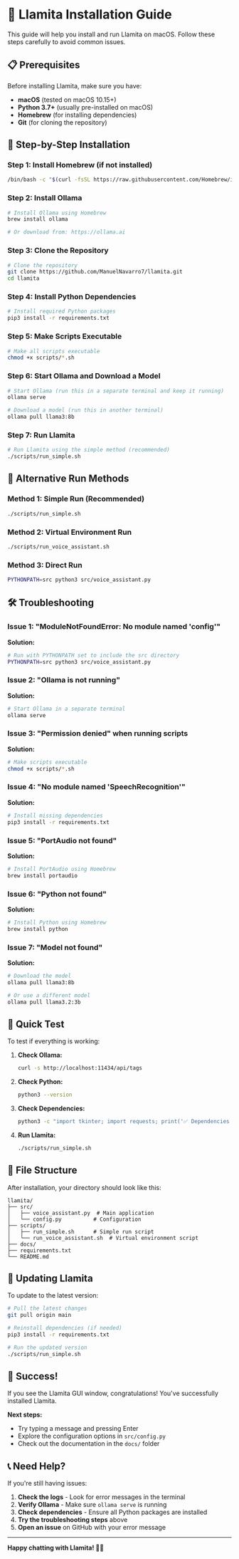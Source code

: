 # 🦙 Llamita Installation Guide

This guide will help you install and run Llamita on macOS. Follow these steps carefully to avoid common issues.

## 📋 Prerequisites

Before installing Llamita, make sure you have:

- **macOS** (tested on macOS 10.15+)
- **Python 3.7+** (usually pre-installed on macOS)
- **Homebrew** (for installing dependencies)
- **Git** (for cloning the repository)

## 🚀 Step-by-Step Installation

### Step 1: Install Homebrew (if not installed)
```bash
/bin/bash -c "$(curl -fsSL https://raw.githubusercontent.com/Homebrew/install/HEAD/install.sh)"
```

### Step 2: Install Ollama
```bash
# Install Ollama using Homebrew
brew install ollama

# Or download from: https://ollama.ai
```

### Step 3: Clone the Repository
```bash
# Clone the repository
git clone https://github.com/ManuelNavarro7/llamita.git
cd llamita
```

### Step 4: Install Python Dependencies
```bash
# Install required Python packages
pip3 install -r requirements.txt
```

### Step 5: Make Scripts Executable
```bash
# Make all scripts executable
chmod +x scripts/*.sh
```

### Step 6: Start Ollama and Download a Model
```bash
# Start Ollama (run this in a separate terminal and keep it running)
ollama serve

# Download a model (run this in another terminal)
ollama pull llama3:8b
```

### Step 7: Run Llamita
```bash
# Run Llamita using the simple method (recommended)
./scripts/run_simple.sh
```

## 🔧 Alternative Run Methods

### Method 1: Simple Run (Recommended)
```bash
./scripts/run_simple.sh
```

### Method 2: Virtual Environment Run
```bash
./scripts/run_voice_assistant.sh
```

### Method 3: Direct Run
```bash
PYTHONPATH=src python3 src/voice_assistant.py
```

## 🛠️ Troubleshooting

### Issue 1: "ModuleNotFoundError: No module named 'config'"
**Solution:**
```bash
# Run with PYTHONPATH set to include the src directory
PYTHONPATH=src python3 src/voice_assistant.py
```

### Issue 2: "Ollama is not running"
**Solution:**
```bash
# Start Ollama in a separate terminal
ollama serve
```

### Issue 3: "Permission denied" when running scripts
**Solution:**
```bash
# Make scripts executable
chmod +x scripts/*.sh
```

### Issue 4: "No module named 'SpeechRecognition'"
**Solution:**
```bash
# Install missing dependencies
pip3 install -r requirements.txt
```

### Issue 5: "PortAudio not found"
**Solution:**
```bash
# Install PortAudio using Homebrew
brew install portaudio
```

### Issue 6: "Python not found"
**Solution:**
```bash
# Install Python using Homebrew
brew install python
```

### Issue 7: "Model not found"
**Solution:**
```bash
# Download the model
ollama pull llama3:8b

# Or use a different model
ollama pull llama3.2:3b
```

## 🎯 Quick Test

To test if everything is working:

1. **Check Ollama:**
   ```bash
   curl -s http://localhost:11434/api/tags
   ```

2. **Check Python:**
   ```bash
   python3 --version
   ```

3. **Check Dependencies:**
   ```bash
   python3 -c "import tkinter; import requests; print('✅ Dependencies OK')"
   ```

4. **Run Llamita:**
   ```bash
   ./scripts/run_simple.sh
   ```

## 📁 File Structure

After installation, your directory should look like this:
```
llamita/
├── src/
│   ├── voice_assistant.py  # Main application
│   └── config.py          # Configuration
├── scripts/
│   ├── run_simple.sh      # Simple run script
│   └── run_voice_assistant.sh  # Virtual environment script
├── docs/
├── requirements.txt
└── README.md
```

## 🔄 Updating Llamita

To update to the latest version:

```bash
# Pull the latest changes
git pull origin main

# Reinstall dependencies (if needed)
pip3 install -r requirements.txt

# Run the updated version
./scripts/run_simple.sh
```

## 🎉 Success!

If you see the Llamita GUI window, congratulations! You've successfully installed Llamita.

**Next steps:**
- Try typing a message and pressing Enter
- Explore the configuration options in `src/config.py`
- Check out the documentation in the `docs/` folder

## 📞 Need Help?

If you're still having issues:

1. **Check the logs** - Look for error messages in the terminal
2. **Verify Ollama** - Make sure `ollama serve` is running
3. **Check dependencies** - Ensure all Python packages are installed
4. **Try the troubleshooting steps** above
5. **Open an issue** on GitHub with your error message

---

**Happy chatting with Llamita! 🦙✨**
